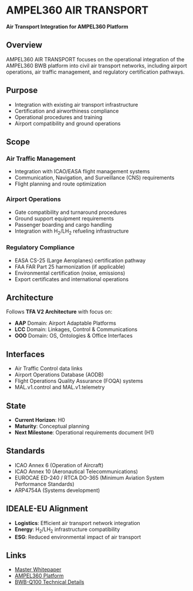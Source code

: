 # AMPEL360 AIR TRANSPORT

**Air Transport Integration for AMPEL360 Platform**

## Overview

AMPEL360 AIR TRANSPORT focuses on the operational integration of the AMPEL360 BWB platform into civil air transport networks, including airport operations, air traffic management, and regulatory certification pathways.

## Purpose

- Integration with existing air transport infrastructure
- Certification and airworthiness compliance
- Operational procedures and training
- Airport compatibility and ground operations

## Scope

### Air Traffic Management
- Integration with ICAO/EASA flight management systems
- Communication, Navigation, and Surveillance (CNS) requirements
- Flight planning and route optimization

### Airport Operations
- Gate compatibility and turnaround procedures
- Ground support equipment requirements
- Passenger boarding and cargo handling
- Integration with H$_2$/LH$_2$ refueling infrastructure

### Regulatory Compliance
- EASA CS-25 (Large Aeroplanes) certification pathway
- FAA FAR Part 25 harmonization (if applicable)
- Environmental certification (noise, emissions)
- Export certificates and international operations

## Architecture

Follows **TFA V2 Architecture** with focus on:
- **AAP** Domain: Airport Adaptable Platforms
- **LCC** Domain: Linkages, Control & Communications
- **OOO** Domain: OS, Ontologies & Office Interfaces

## Interfaces

- Air Traffic Control data links
- Airport Operations Database (AODB)
- Flight Operations Quality Assurance (FOQA) systems
- MAL.v1.control and MAL.v1.telemetry

## State

- **Current Horizon**: H0
- **Maturity**: Conceptual planning
- **Next Milestone**: Operational requirements document (H1)

## Standards

- ICAO Annex 6 (Operation of Aircraft)
- ICAO Annex 10 (Aeronautical Telecommunications)
- EUROCAE ED-240 / RTCA DO-365 (Minimum Aviation System Performance Standards)
- ARP4754A (Systems development)

## IDEALE-EU Alignment

- **Logistics**: Efficient air transport network integration
- **Energy**: H$_2$/LH$_2$ infrastructure compatibility
- **ESG**: Reduced environmental impact of air transport

## Links

- [Master Whitepaper](../README.md)
- [AMPEL360 Platform](../AMPEL360/)
- [BWB-Q100 Technical Details](../BWB-Q100/)
